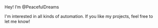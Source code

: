 Hey! I’m @PeacefulDreams

I'm interested in all kinds of automation. If you like my projects, feel free to let me know!
